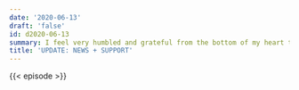 ```yaml
---
date: '2020-06-13'
draft: 'false'
id: d2020-06-13
summary: I feel very humbled and grateful from the bottom of my heart to you all!
title: 'UPDATE: NEWS + SUPPORT'
---
```

{{< episode >}}
